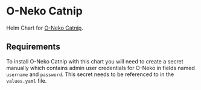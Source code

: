 # O-Neko Catnip

Helm Chart for [O-Neko Catnip](https://github.com/subshell/o-neko-catnip).

## Requirements

To install O-Neko Catnip with this chart you will need to create a secret manually which contains admin user
credentials for O-Neko in fields named `username` and `password`. This secret needs to be referenced to in the
`values.yaml` file.
